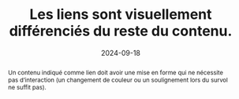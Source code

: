 ---
N: '135'
Rubrique: Liens
title: Les liens sont visuellement différenciés du reste du contenu. 
abstract: Un contenu indiqué comme lien doit avoir une mise en forme qui ne nécessite pas d’interaction (un changement de couleur ou un soulignement lors du survol ne suffit pas).
categories: [" Liens"]
agrege: O4135-E043
opquast: '4 135'
indiceebook: '43'
description: "Règle n° 043"
before: "042"
weight: "043"
after: "044"
actif: '1'
layout: rules
date: 2024-09-18
tags: ["", ""]
objectif: ["Permettre d’identifier facilement les liens au fil du texte.", "Améliorer la visibilité et l’affordance des liens.", "Améliorer l’accessibilité des contenus aux personnes handicapées"]
Meo: ["Les hyperliens peuvent être différenciés à l'aide des propriétés CSS de couleur de texte, de couleur d'arrière-plan, de soulignement, de mise en gras, de bordures, de police de caractères, etc."]
Controle: ["Dans chaque fichier de contenu :
<ul>
<li>Identifier les liens présents au fil du texte ;</li>
<li>Vérifier que ces liens se différencient visuellement du reste du texte au sein duquel ils se trouvent placés.</li>
<li>Vérifier que les liens différenciés par la couleur présentent un ratio de contraste minimal de 3 avec le texte environnant et qu’ils sont identifiables au survol ou à la prise de focus clavier.</li></ul>"]
epubcheck: 
ace: 
humancheck: true
Source: ["Opquast"]
Referentiel: [""]
Steps: ["", ""]
---